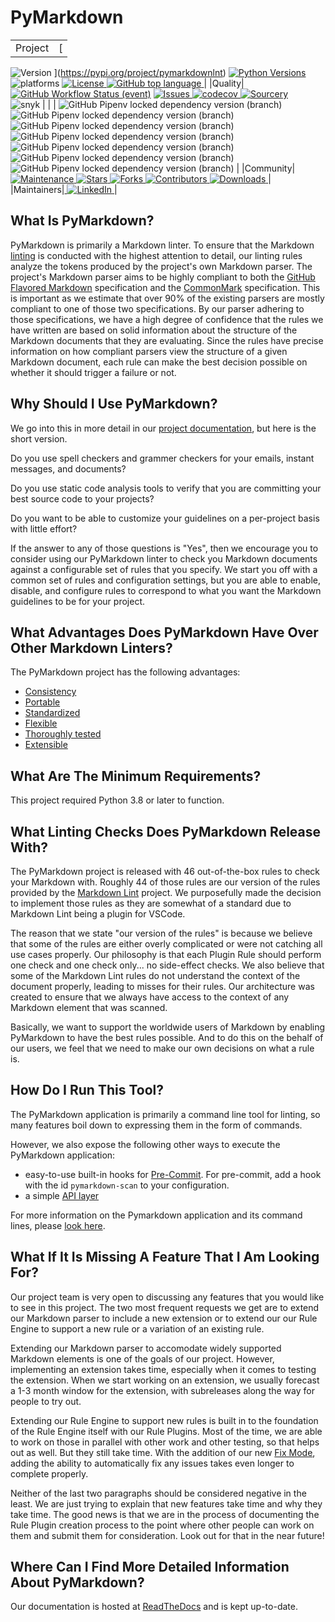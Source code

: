 # PyMarkdown

|   |   |
|---|---|
|Project|[
![Version](https://img.shields.io/pypi/v/pymarkdownlnt.svg)
](https://pypi.org/project/pymarkdownlnt)  [
![Python Versions](https://img.shields.io/pypi/pyversions/pymarkdownlnt.svg)
](https://pypi.org/project/pymarkdownlnt)  
![platforms](https://img.shields.io/badge/platform-windows%20%7C%20macos%20%7C%20linux-lightgrey)
  [
![License](https://img.shields.io/github/license/jackdewinter/pymarkdown.svg)
](https://github.com/jackdewinter/pymarkdown/blob/main/LICENSE.txt)  [
![GitHub top language](https://img.shields.io/github/languages/top/jackdewinter/pymarkdown)
](https://github.com/jackdewinter/pymarkdown)|
|Quality|[
![GitHub Workflow Status (event)
](https://img.shields.io/github/actions/workflow/status/jackdewinter/pymarkdown/main.yml?branch=main)](https://github.com/jackdewinter/pymarkdown/actions/workflows/main.yml)  [
![Issues](https://img.shields.io/github/issues/jackdewinter/pymarkdown.svg)
](https://github.com/jackdewinter/pymarkdown/issues)  [
![codecov](https://codecov.io/gh/jackdewinter/pymarkdown/branch/main/graph/badge.svg?token=PD5TKS8NQQ)
](https://codecov.io/gh/jackdewinter/pymarkdown)  [
![Sourcery](https://img.shields.io/badge/Sourcery-enabled-brightgreen)
](https://sourcery.ai)  
![snyk](https://img.shields.io/snyk/vulnerabilities/github/jackdewinter/pymarkdown)
 |
|  |
![GitHub Pipenv locked dependency version (branch)
](https://img.shields.io/github/pipenv/locked/dependency-version/jackdewinter/pymarkdown/dev/black/main)  
![GitHub Pipenv locked dependency version (branch)
](https://img.shields.io/github/pipenv/locked/dependency-version/jackdewinter/pymarkdown/dev/flake8/main)  
![GitHub Pipenv locked dependency version (branch)
](https://img.shields.io/github/pipenv/locked/dependency-version/jackdewinter/pymarkdown/dev/pylint/main)  
![GitHub Pipenv locked dependency version (branch)
](https://img.shields.io/github/pipenv/locked/dependency-version/jackdewinter/pymarkdown/dev/mypy/main)  
![GitHub Pipenv locked dependency version (branch)
](https://img.shields.io/github/pipenv/locked/dependency-version/jackdewinter/pymarkdown/dev/pyroma/main)  
![GitHub Pipenv locked dependency version (branch)
](https://img.shields.io/github/pipenv/locked/dependency-version/jackdewinter/pymarkdown/dev/pre-commit/main) 
![GitHub Pipenv locked dependency version (branch)
](https://img.shields.io/github/pipenv/locked/dependency-version/jackdewinter/pymarkdown/dev/sourcery/main) |
|Community|[
![Maintenance](https://img.shields.io/badge/Maintained%3F-yes-green.svg)
](https://github.com/jackdewinter/pymarkdown/graphs/commit-activity) [
![Stars](https://img.shields.io/github/stars/jackdewinter/pymarkdown.svg)
](https://github.com/jackdewinter/pymarkdown/stargazers)  [
![Forks](https://img.shields.io/github/forks/jackdewinter/pymarkdown.svg)
](https://github.com/jackdewinter/pymarkdown/network/members)  [
![Contributors](https://img.shields.io/github/contributors/jackdewinter/pymarkdown.svg)
](https://github.com/jackdewinter/pymarkdown/graphs/contributors)  [
![Downloads](https://img.shields.io/pypi/dm/pymarkdownlnt.svg)
](https://pypistats.org/packages/pymarkdownlnt)|
|Maintainers|[
![LinkedIn](https://img.shields.io/badge/-LinkedIn-black.svg?logo=linkedin&colorB=555)
](https://www.linkedin.com/in/jackdewinter/)|

## What Is PyMarkdown?

PyMarkdown is primarily a Markdown linter. To ensure that the Markdown
[linting](https://en.wikipedia.org/wiki/Lint_%28software%29) is conducted with
the highest attention to detail, our linting rules analyze the tokens produced
by the project's own Markdown parser. The project's Markdown parser aims to be
highly compliant to both the
[GitHub Flavored Markdown](https://github.github.com/gfm/) specification and the
[CommonMark](https://spec.commonmark.org/) specification. This is important as
we estimate that over 90% of the existing parsers are mostly compliant to one of
those two specifications. By our parser adhering to those specifications, we
have a high degree of confidence that the rules we have written are based on
solid information about the structure of the Markdown documents that they are
evaluating. Since the rules have precise information on how compliant parsers
view the structure of a given Markdown document, each rule can make the best
decision possible on whether it should trigger a failure or not.

## Why Should I Use PyMarkdown?

We go into this in more detail in our [project documentation](https://pymarkdown.readthedocs.io/en/latest/),
but here is the short version.

Do you use spell checkers and grammer checkers for your emails, instant messages,
and documents?

Do you use static code analysis tools to verify that you are committing your best
source code to your projects?

Do you want to be able to customize your guidelines on a per-project basis with
little effort?

If the answer to any of those questions is "Yes", then we encourage you to
consider using our PyMarkdown linter to check you Markdown documents against
a configurable set of rules that you specify.  We start you off with a common
set of rules and configuration settings, but you are able to enable, disable,
and configure rules to correspond to what you want the Markdown guidelines
to be for your project.

## What Advantages Does PyMarkdown Have Over Other Markdown Linters?

The PyMarkdown project has the following advantages:

- [Consistency](https://pymarkdown.readthedocs.io/en/latest/#consistency)
- [Portable](https://pymarkdown.readthedocs.io/en/latest/#portable)
- [Standardized](https://pymarkdown.readthedocs.io/en/latest/#standardized)
- [Flexible](https://pymarkdown.readthedocs.io/en/latest/#flexible)
- [Thoroughly tested](https://pymarkdown.readthedocs.io/en/latest/#thoroughly-tested)
- [Extensible](https://pymarkdown.readthedocs.io/en/latest/#extensible)

## What Are The Minimum Requirements?

This project required Python 3.8 or later to function.

## What Linting Checks Does PyMarkdown Release With?

The PyMarkdown project is released with 46 out-of-the-box rules to check your
Markdown with.  Roughly 44 of those rules are our version of the rules provided
by the [Markdown Lint](https://github.com/DavidAnson/markdownlint) project.
We purposefully made the decision to implement those rules as they are somewhat
of a standard due to Markdown Lint being a plugin for VSCode.

The reason that we state "our version of the rules" is because we believe that
some of the rules are either overly complicated or were not catching all use
cases properly.  Our philosophy is that each Plugin Rule should perform one
check and one check only... no side-effect checks.  We also believe that some
of the Markdown Lint rules do not understand the context of the document properly,
leading to misses for their rules.  Our architecture was created to ensure that
we always have access to the context of any Markdown element that was scanned.

Basically, we want to support the worldwide users of Markdown by enabling
PyMarkdown to have the best rules possible.  And to do this on the behalf of
our users, we feel that we need to make our own decisions on what a rule is.

## How Do I Run This Tool?

The PyMarkdown application is primarily a command line tool for linting, so
many features boil down to expressing them in the form of commands.

However, we also expose the following other ways to execute the PyMarkdown application:

- easy-to-use built-in hooks for [Pre-Commit](https://pymarkdown.readthedocs.io/en/latest/getting-started/#installing-via-pre-commit). For pre-commit, add a hook with the id `pymarkdown-scan` to your configuration.
- a simple [API layer](https://pymarkdown.readthedocs.io/en/latest/api/)

For more information on the Pymarkdown application and its command lines,
please [look here](https://pymarkdown.readthedocs.io/en/latest/).

## What If It Is Missing A Feature That I Am Looking For?

Our project team is very open to discussing any features that you would like to
see in this project.  The two most frequent requests we get are to extend our Markdown
parser to include a new extension or to extend our our Rule Engine to support
a new rule or a variation of an existing rule.

Extending our Markdown parser to accomodate widely supported Markdown elements
is one of the goals of our project.  However, implementing an extension takes time,
especially when it comes to testing the extension.  When we start working on an
extension, we usually forecast a 1-3 month window for the extension, with subreleases
along the way for people to try out.

Extending our Rule Engine to support new rules is built in to the foundation of
the Rule Engine itself with our Rule Plugins.  Most of the time, we are able to
work on those in parallel
with other work and other testing, so that helps out as well.  But they still take
time.  With the addition of our new [Fix Mode](https://pymarkdown.readthedocs.io/en/latest/user-guide/#fix-mode-failure-correction),
adding the ability to automatically fix any issues takes even longer to complete
properly.

Neither of the last two paragraphs should be considered negative in the least.
We are just trying to explain that new features take time and why they take
time.  The good news is that we are in the process of documenting the Rule Plugin
creation
process to the point where other people can work on them and submit them for consideration.
Look out for that in the near future!

## Where Can I Find More Detailed Information About PyMarkdown?

Our documentation is hosted at [ReadTheDocs](https://pymarkdown.readthedocs.io/en/latest/)
and is kept up-to-date.